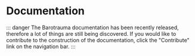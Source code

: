 # Documentation

::: danger
The Barotrauma documentation has been recently released, therefore a lot of things are still being discovered.
If you would like to contribute to the construction of the documentation, click the "Contribute" link on the navigation bar.
:::
